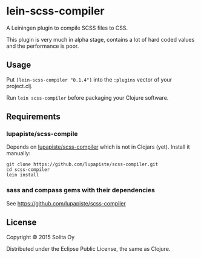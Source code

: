 # lein-scss-compiler

A Leiningen plugin to compile SCSS files to CSS.

This plugin is very much in alpha stage, contains a lot of hard coded values and
the performance is poor.

## Usage

Put `[lein-scss-compiler "0.1.4"]` into the `:plugins` vector of your project.clj.

Run `lein scss-compiler` before packaging your Clojure software.

## Requirements

### lupapiste/scss-compile

Depends on [lupapiste/scss-compiler](https://github.com/lupapiste/scss-compiler)
which is not in Clojars (yet). Install it manually:

    git clone https://github.com/lupapiste/scss-compiler.git
    cd scss-compiler
    lein install

### sass and compass gems with their dependencies

See https://github.com/lupapiste/scss-compiler

## License

Copyright © 2015 Solita Oy

Distributed under the Eclipse Public License, the same as Clojure.
